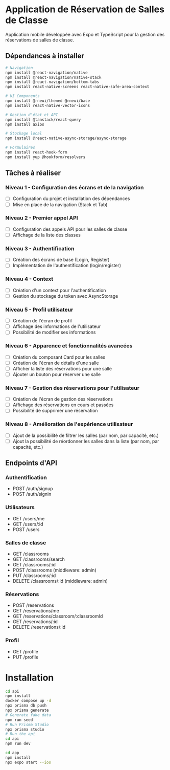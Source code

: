 # Application de Réservation de Salles de Classe

Application mobile développée avec Expo et TypeScript pour la gestion des réservations de salles de classe.

## Dépendances à installer

```bash
# Navigation
npm install @react-navigation/native
npm install @react-navigation/native-stack
npm install @react-navigation/bottom-tabs
npm install react-native-screens react-native-safe-area-context

# UI Components
npm install @rneui/themed @rneui/base
npm install react-native-vector-icons

# Gestion d'état et API
npm install @tanstack/react-query
npm install axios

# Stockage local
npm install @react-native-async-storage/async-storage

# Formulaires
npm install react-hook-form
npm install yup @hookform/resolvers
```

## Tâches à réaliser

### Niveau 1 - Configuration des écrans et de la navigation

- [ ] Configuration du projet et installation des dépendances
- [ ] Mise en place de la navigation (Stack et Tab)

### Niveau 2 - Premier appel API

- [ ] Configuration des appels API pour les salles de classe
- [ ] Affichage de la liste des classes

### Niveau 3 - Authentification

- [ ] Création des écrans de base (Login, Register)
- [ ] Implémentation de l'authentification (login/register)

### Niveau 4 - Context

- [ ] Création d'un context pour l'authentification
- [ ] Gestion du stockage du token avec AsyncStorage

### Niveau 5 - Profil utilisateur

- [ ] Création de l'écran de profil
- [ ] Affichage des informations de l'utilisateur
- [ ] Possibilité de modifier ses informations

### Niveau 6 - Apparence et fonctionnalités avancées

- [ ] Création du composant Card pour les salles
- [ ] Création de l'écran de détails d'une salle
- [ ] Afficher la liste des réservations pour une salle
- [ ] Ajouter un bouton pour réserver une salle

### Niveau 7 - Gestion des réservations pour l'utilisateur

- [ ] Création de l'écran de gestion des réservations
- [ ] Affichage des réservations en cours et passées
- [ ] Possibilité de supprimer une réservation

### Niveau 8 - Amélioration de l'expérience utilisateur

- [ ] Ajout de la possibilité de filtrer les salles (par nom, par capacité, etc.)
- [ ] Ajout la possibilité de réordonner les salles dans la liste (par nom, par capacité, etc.)

## Endpoints d'API

### Authentification

- POST /auth/signup
- POST /auth/signin

### Utilisateurs

- GET /users/me
- GET /users/:id
- POST /users

### Salles de classe

- GET /classrooms
- GET /classrooms/search
- GET /classrooms/:id
- POST /classrooms (middleware: admin)
- PUT /classrooms/:id
- DELETE /classrooms/:id (middleware: admin)

### Réservations

- POST /reservations
- GET /reservations/me
- GET /reservations/classroom/:classroomId
- GET /reservations/:id
- DELETE /reservations/:id

### Profil

- GET /profile
- PUT /profile

# Installation

```sh
cd api
npm install
docker compose up -d
npx prisma db push
npx prisma generate
# Generate fake data
npm run seed
# Run Prisma Studio
npx prisma studio
# Run the api
cd api
npm run dev
```

```sh
cd app
npm install
npx expo start --ios
```
